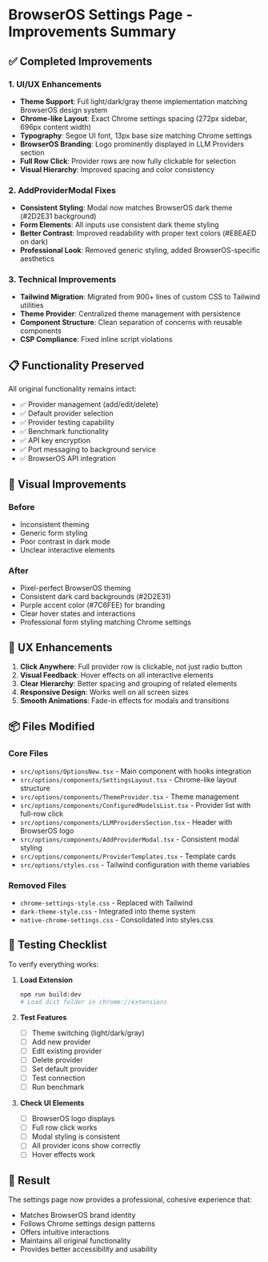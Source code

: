 # BrowserOS Settings Page - Improvements Summary

## ✅ Completed Improvements

### 1. UI/UX Enhancements
- **Theme Support**: Full light/dark/gray theme implementation matching BrowserOS design system
- **Chrome-like Layout**: Exact Chrome settings spacing (272px sidebar, 696px content width)
- **Typography**: Segoe UI font, 13px base size matching Chrome settings
- **BrowserOS Branding**: Logo prominently displayed in LLM Providers section
- **Full Row Click**: Provider rows are now fully clickable for selection
- **Visual Hierarchy**: Improved spacing and color consistency

### 2. AddProviderModal Fixes
- **Consistent Styling**: Modal now matches BrowserOS dark theme (#2D2E31 background)
- **Form Elements**: All inputs use consistent dark theme styling
- **Better Contrast**: Improved readability with proper text colors (#E8EAED on dark)
- **Professional Look**: Removed generic styling, added BrowserOS-specific aesthetics

### 3. Technical Improvements
- **Tailwind Migration**: Migrated from 900+ lines of custom CSS to Tailwind utilities
- **Theme Provider**: Centralized theme management with persistence
- **Component Structure**: Clean separation of concerns with reusable components
- **CSP Compliance**: Fixed inline script violations

## 📋 Functionality Preserved

All original functionality remains intact:
- ✅ Provider management (add/edit/delete)
- ✅ Default provider selection
- ✅ Provider testing capability
- ✅ Benchmark functionality
- ✅ API key encryption
- ✅ Port messaging to background service
- ✅ BrowserOS API integration

## 🎨 Visual Improvements

### Before
- Inconsistent theming
- Generic form styling
- Poor contrast in dark mode
- Unclear interactive elements

### After
- Pixel-perfect BrowserOS theming
- Consistent dark card backgrounds (#2D2E31)
- Purple accent color (#7C6FEE) for branding
- Clear hover states and interactions
- Professional form styling matching Chrome settings

## 🚀 UX Enhancements

1. **Click Anywhere**: Full provider row is clickable, not just radio button
2. **Visual Feedback**: Hover effects on all interactive elements
3. **Clear Hierarchy**: Better spacing and grouping of related elements
4. **Responsive Design**: Works well on all screen sizes
5. **Smooth Animations**: Fade-in effects for modals and transitions

## 📦 Files Modified

### Core Files
- `src/options/OptionsNew.tsx` - Main component with hooks integration
- `src/options/components/SettingsLayout.tsx` - Chrome-like layout structure
- `src/options/components/ThemeProvider.tsx` - Theme management
- `src/options/components/ConfiguredModelsList.tsx` - Provider list with full-row click
- `src/options/components/LLMProvidersSection.tsx` - Header with BrowserOS logo
- `src/options/components/AddProviderModal.tsx` - Consistent modal styling
- `src/options/components/ProviderTemplates.tsx` - Template cards
- `src/options/styles.css` - Tailwind configuration with theme variables

### Removed Files
- `chrome-settings-style.css` - Replaced with Tailwind
- `dark-theme-style.css` - Integrated into theme system
- `native-chrome-settings.css` - Consolidated into styles.css

## 🔧 Testing Checklist

To verify everything works:

1. **Load Extension**
   ```bash
   npm run build:dev
   # Load dist folder in chrome://extensions
   ```

2. **Test Features**
   - [ ] Theme switching (light/dark/gray)
   - [ ] Add new provider
   - [ ] Edit existing provider
   - [ ] Delete provider
   - [ ] Set default provider
   - [ ] Test connection
   - [ ] Run benchmark

3. **Check UI Elements**
   - [ ] BrowserOS logo displays
   - [ ] Full row click works
   - [ ] Modal styling is consistent
   - [ ] All provider icons show correctly
   - [ ] Hover effects work

## 🎯 Result

The settings page now provides a professional, cohesive experience that:
- Matches BrowserOS brand identity
- Follows Chrome settings design patterns
- Offers intuitive interactions
- Maintains all original functionality
- Provides better accessibility and usability